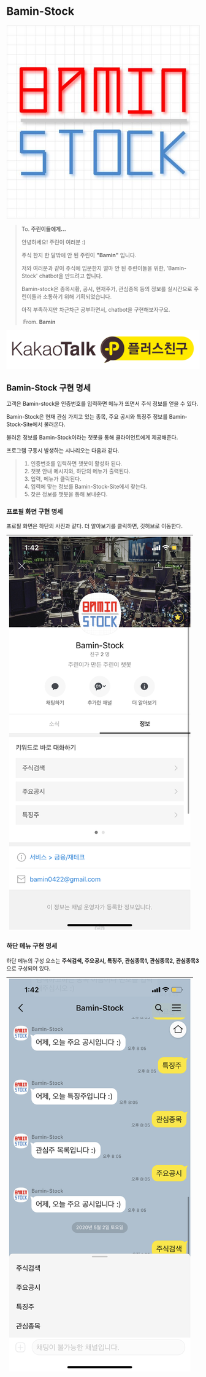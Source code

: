 # Bamin-Stock

 

![](/image/baminstock.jpg)


> To. **주린이들에게...**
>
> 
>
> 안녕하세요! 주린이 여러분 :)
>
> 주식 한지 한 달밖에 안 된 주린이 **"Bamin"** 입니다.
>
> 저와 여러분과 같이 주식에 입문한지 얼마 안 된 주린이들을 위한, 'Bamin-Stock'  chatbot을 만드려고 합니다. 
>
> Bamin-stock은 종목시황, 공시, 현재주가, 관심종목 등의 정보를 실시간으로 주린이들과 소통하기 위해 기획되었습니다.
>
> 아직 부족하지만 차근차근 공부하면서, chatbot을 구현해보자구요.
> 																			
>
> ​																											      		                                        From.  **Bamin**



[![thumbnail](/image/plusfriend.png)](http://pf.kakao.com/_xircaxb)




## Bamin-Stock 구현 명세



고객은 Bamin-stock을 인증번호를 입력하면 메뉴가 뜨면서 주식 정보를 얻을 수 있다.



Bamin-Stock은 현재 관심 가지고 있는 종목, 주요 공시와 특징주 정보를 Bamin-Stock-Site에서 불러온다.

불러온 정보를 Bamin-Stock이라는 챗봇을 통해 클라이언트에게 제공해준다.



프로그램 구동시 발생하는 시나리오는 다음과 같다.

> 1. 인증번호를 입력하면 챗봇이 활성화 된다.
> 2. 챗봇 안내 메시지와, 하단의 메뉴가 출력된다.
> 3. 입력, 메뉴가 클릭된다.
> 4. 입력에 맞는 정보를 Bamin-Stock-Site에서 찾는다.
> 5. 찾은 정보를 챗봇을 통해 보내준다.



### 프로필 화면 구현 명세

프로필 화면은 하단의 사진과 같다.  더 알아보기를 클릭하면, 깃허브로 이동한다.

| ![](/image/Bamin-Stock02.png) |
| ------------------------------------------------------------ |





### 하단 메뉴 구현 명세

 하단 메뉴의 구성 요소는 **주식검색, 주요공시, 특징주, 관심종목1, 관심종목2, 관심종목3** 으로 구성되어 있다.

| ![](/image/Bamin-Stock03.png) |
| ------------------------------------------------------------ |

